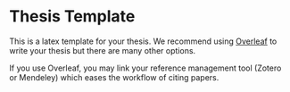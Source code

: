 # Thesis Template
This is a latex template for your thesis. We recommend using [Overleaf](https://www.overleaf.com/) to write your thesis but there are many other options.

If you use Overleaf, you may link your reference management tool (Zotero or Mendeley) which eases the workflow of citing papers.